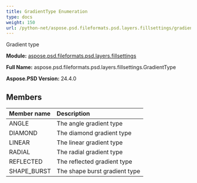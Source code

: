 ```yaml
---
title: GradientType Enumeration
type: docs
weight: 150
url: /python-net/aspose.psd.fileformats.psd.layers.fillsettings/gradienttype/
---
```


Gradient type

**Module:** [aspose.psd.fileformats.psd.layers.fillsettings](/psd/python-net/aspose.psd.fileformats.psd.layers.fillsettings/)

**Full Name:** aspose.psd.fileformats.psd.layers.fillsettings.GradientType

**Aspose.PSD Version:** 24.4.0

## **Members**
| **Member name** | **Description** |
| :- | :- |
| ANGLE | The angle gradient type |
| DIAMOND | The diamond gradient type |
| LINEAR | The linear gradient type |
| RADIAL | The radial gradient type |
| REFLECTED | The reflected gradient type |
| SHAPE_BURST | The shape burst gradient type |
